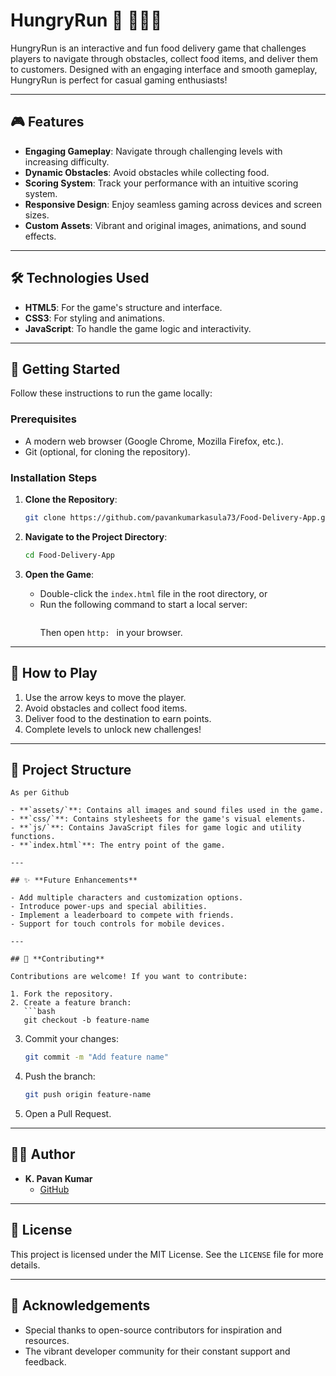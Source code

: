 # HungryRun 💨 🏃‍♀️💨

HungryRun is an interactive and fun food delivery game that challenges players to navigate through obstacles, collect food items, and deliver them to customers. Designed with an engaging interface and smooth gameplay, HungryRun is perfect for casual gaming enthusiasts!


---

## 🎮 **Features**

- **Engaging Gameplay**: Navigate through challenging levels with increasing difficulty.
- **Dynamic Obstacles**: Avoid obstacles while collecting food.
- **Scoring System**: Track your performance with an intuitive scoring system.
- **Responsive Design**: Enjoy seamless gaming across devices and screen sizes.
- **Custom Assets**: Vibrant and original images, animations, and sound effects.

---

## 🛠️ **Technologies Used**

- **HTML5**: For the game's structure and interface.
- **CSS3**: For styling and animations.
- **JavaScript**: To handle the game logic and interactivity.

---

## 🚀 **Getting Started**

Follow these instructions to run the game locally:

### Prerequisites

- A modern web browser (Google Chrome, Mozilla Firefox, etc.).
- Git (optional, for cloning the repository).

### Installation Steps

1. **Clone the Repository**:
   ```bash
   git clone https://github.com/pavankumarkasula73/Food-Delivery-App.git
   ```

2. **Navigate to the Project Directory**:
   ```bash
   cd Food-Delivery-App
   ```

3. **Open the Game**:
   - Double-click the `index.html` file in the root directory, or
   - Run the following command to start a local server:
     ```bash
     ```
     Then open `http: ` in your browser.

---

## 🎯 **How to Play**

1. Use the arrow keys to move the player.
2. Avoid obstacles and collect food items.
3. Deliver food to the destination to earn points.
4. Complete levels to unlock new challenges!

---

## 📂 **Project Structure**

```
As per Github

- **`assets/`**: Contains all images and sound files used in the game.
- **`css/`**: Contains stylesheets for the game's visual elements.
- **`js/`**: Contains JavaScript files for game logic and utility functions.
- **`index.html`**: The entry point of the game.

---

## ✨ **Future Enhancements**

- Add multiple characters and customization options.
- Introduce power-ups and special abilities.
- Implement a leaderboard to compete with friends.
- Support for touch controls for mobile devices.

---

## 🙌 **Contributing**

Contributions are welcome! If you want to contribute:

1. Fork the repository.
2. Create a feature branch:
   ```bash
   git checkout -b feature-name
   ```
3. Commit your changes:
   ```bash
   git commit -m "Add feature name"
   ```
4. Push the branch:
   ```bash
   git push origin feature-name
   ```
5. Open a Pull Request.

---

## 🧑‍💻 **Author**

- **K. Pavan Kumar**
  - [GitHub](https://github.com/pavankumarkasula73)

---

## 📜 **License**

This project is licensed under the MIT License. See the `LICENSE` file for more details.

---

## 📢 **Acknowledgements**

- Special thanks to open-source contributors for inspiration and resources.
- The vibrant developer community for their constant support and feedback.
